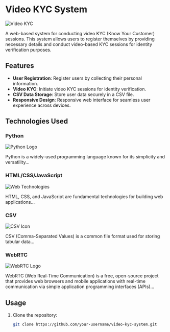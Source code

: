 # Video KYC System

![Video KYC](https://logowik.com/content/uploads/images/standard-chartered-bank-new-20211713.jp)

A web-based system for conducting video KYC (Know Your Customer) sessions. This system allows users to register themselves by providing necessary details and conduct video-based KYC sessions for identity verification purposes.

## Features

- **User Registration**: Register users by collecting their personal information.
- **Video KYC**: Initiate video KYC sessions for identity verification.
- **CSV Data Storage**: Store user data securely in a CSV file.
- **Responsive Design**: Responsive web interface for seamless user experience across devices.

## Technologies Used

### Python

![Python Logo](path/to/python_logo.png)

Python is a widely-used programming language known for its simplicity and versatility...

### HTML/CSS/JavaScript

![Web Technologies](path/to/web_technologies.png)

HTML, CSS, and JavaScript are fundamental technologies for building web applications...

### CSV

![CSV Icon](path/to/csv_icon.png)

CSV (Comma-Separated Values) is a common file format used for storing tabular data...

### WebRTC

![WebRTC Logo](path/to/webrtc_logo.png)

WebRTC (Web Real-Time Communication) is a free, open-source project that provides web browsers and mobile applications with real-time communication via simple application programming interfaces (APIs)...

## Usage

1. Clone the repository:
   ```bash
   git clone https://github.com/your-username/video-kyc-system.git
